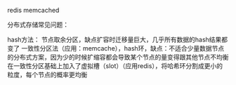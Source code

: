 redis
memcached


分布式存储常见问题：

hash方法：
节点取余分区，缺点扩容时迁移量巨大，几乎所有数据的hash结果都变了
一致性分区法（应用：memcache），hash环，缺点：不适合少量数据节点的分布式方案，因为少的时候扩缩容都会导致某个节点的量变得跟其他节点不均衡
在一致性分区基础上加入了虚拟槽（slot）（应用redis），将哈希环分割成更小的粒度，每个节点的概率更均衡
